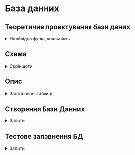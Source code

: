 # База данних


## **Теоретичне проектування бази даних**
<details>
<summary>Необхідна функціональність</summary>


1. Список контактів.

2. Список клієнтів:
	- Приватні особи
	- Підприємства

3. Список клієнтів на постійному відвідуванні:
	- Об'єкт
	- Кількість відвідувань на місяць
	- Дати минулих відвідувань
	- Нотатки

4. Список дзвінків:
	- Контакт
	- Результат розмови

5. Список Запланованих дзвінків

6. Список бригад
	- бригади
 	- працівники бригад
  	- куратор бригади

8. План на місяць (місяці)
	- Планових відвідуваннь
	- Обробок
</details>

## **Схема**
<details>
<summary>Скріншоти</summary>

![image](https://github.com/user-attachments/assets/62d95ef9-8c94-43cf-9493-229a36c8cb91)
![image](https://github.com/user-attachments/assets/9642b1b2-b088-47e8-ae20-0868a559a7c0)
![image](https://github.com/user-attachments/assets/32736896-2749-4944-8ca0-da1cafabe8b3)

</details>

## **Опис**
<details>
<summary>Застосовані таблиці</summary>

### **Contacts**
_Контаки - всі люди з якими буде працювати программа
	- Клієнти
 	- Працівники юридичних осіб
 	- Працівники
  	- Куратори_

### **PhoneNumbers**
_Номера телефонів клієнтів
(окрема таблиця на випадок декількох номерів у однієї особи)_

### **Calls**
_Дзвінки які здійснюються та повинні бути записані до программи_

### **CallResultTypes**
_Типи результатів дзвінків_

### **CallTypes**
_Типи дзвінків (вхідні та вихідні)_

### **PlannedCalls**
_Заплановані або перенесені дзвінки_

### **NaturalPerson**
_Фізична особо - замовник_

### **LegalPerson**
_Юридична особа замовник_

### **TaxSystem**
_Тип опадткування
	- Загальна система
	- Єдиний податок ІІ група
	- Єдиний податок ІІІ група_

### **Position**
_Посада особи (контакту) у Юридичної особи_

### **PlanedWork**
_Планові роботи та кількість відвідувань на місяць_

### **PlanetVisit**
_Плановий візит_

### **Brigade**
_Бригада_

### **Workes**
_Співробітники (куратори та оператори)_

</details>


## **Створення Бази Данних**
<details>
<summary>Запити</summary>

### **Створення БД**
```
CREATE DATABASE PCCRM;
```

### **Контакти**
```
CREATE TABLE Contacts (
    id int NOT NULL AUTO_INCREMENT,
    PIB varchar(100) NOT NULL,
    email varchar(255) NULL,
    PRIMARY KEY (id)
);
```

### **Номера телефону**
```
CREATE TABLE PhoneNumbers (
    phone_number varchar(15) NOT NULL,
    contact_id INT NOT NULL,
    PRIMARY KEY (phone_number)
);
```

### **Фізична особа**
```
CREATE TABLE NaturalPerson (
    contact_id int NOT NULL AUTO_INCREMENT,
    IPN varchar(30) NOT NULL,
    address varchar(100),
    PRIMARY KEY (contact_id)
);
```

### **Юридична особа**
```
CREATE TABLE LegalPerson (
    id int NOT NULL AUTO_INCREMENT,
    name varchar(50) NOT NULL,
    EDRPOU varchar(20) NOT NULL,
    address varchar(100) NOT NULL,
    current_account varchar(20),
    email varchar(20),
    tax_system_id INT,
    PRIMARY KEY (id)
);
```

### **Співробітники юридичних осіб**
```
CREATE TABLE Position (
    contact_id int NOT NULL,
    legal_person_id INT NOT NULL,
    priority_contact BOOLEAN NOT NULL,
    position varchar(30) NOT NULL,
    PRIMARY KEY (contact_id)
);
```

### **Виклики**
```
CREATE TABLE Calls (
    id int NOT NULL AUTO_INCREMENT,
    call_type int NOT NULL,
    contact_id int NOT NULL,
    date_time DATETIME NOT NULL,
    result_type_id INT NOT NULL,
    comment TEXT NOT NULL,
    PRIMARY KEY (id)
);
```

### **Типи викликів**
```
CREATE TABLE CallTypes (
    id int NOT NULL AUTO_INCREMENT,
    name varchar(15) NOT NULL,
    PRIMARY KEY (id)
);
```

### **Типи результатів викликів**
```
CREATE TABLE CallResultTypes (
    id int NOT NULL AUTO_INCREMENT,
    resunt varchar(15) NOT NULL,
    PRIMARY KEY (id)
);
```

### **Планові дзвінки**
```
CREATE TABLE PlannedCalls (
    id int NOT NULL AUTO_INCREMENT,
    contact_id INT NOT NULL,
    date DATE NOT NULL,
    time TIME NULL,
    goal text NULL,
    PRIMARY KEY (id)
);
```

### **Типи опадаткування**
```
CREATE TABLE TaxSystem (
    id int NOT NULL AUTO_INCREMENT,
    type varchar(20),
    PRIMARY KEY (id)
);
```

### **Планові роботи**
```
CREATE TABLE PlannedWork (
    id int NOT NULL AUTO_INCREMENT,
    legal_person BOOLEAN NOT NULL,
    person_id int NOT NULL,
    quantity_per_month INT NOT NULL,
    brigade_id INT NULL,
    notes text NULL,
    PRIMARY KEY (id)
);
```

### **Планові візити**
```
CREATE TABLE PlannedVisit (
    id int NOT NULL AUTO_INCREMENT,
    planned_work_id INT NOT NULL,
    date DATE NULL,
    notes text NULL,
    PRIMARY KEY (id)
);
```

### **Бригада**
```
CREATE TABLE Brigade (
    id int NOT NULL AUTO_INCREMENT,
    name varchar(20) NOT NULL,
    curator_contact_id INT NOT NULL,
    PRIMARY KEY (id)
);
```

### **Співробітники**
```
CREATE TABLE Workers (
    contact_id int NOT NULL,
    brigade_id INT NOT NULL,
    PRIMARY KEY (contact_id)
);
```

</details>


## **Тестове заповнення БД**
<details>
<summary>Запити</summary>

### **Контакти**
```
INSERT INTO Contacts (PIB, email)
VALUES 
('Іван Іваненко', 'ivan.ivanenko@example.com'),
('Петро Петренко', 'petro.petrenko@example.com'),
('Олена Шевченко', 'olena.shevchenko@example.com'),
('Марія Горобець', 'mariya.horobets@example.com'),
('Оксана Бойко', 'oksana.boyko@example.com'),
('Андрій Лисенко', 'andriy.lysenko@example.com'),
('Сергій Коваленко', 'serhiy.kovalenko@example.com'),
('Надія Бондар', 'nadia.bondar@example.com'),
('Юлія Кравець', 'yulia.kravets@example.com'),
('Володимир Мороз', 'volodymyr.moroz@example.com'),
('Наталія Гриценко', 'natalia.hrytsenko@example.com'),
('Олександр Тимошенко', 'oleksandr.tymoshenko@example.com'),
('Віктор Мельник', 'viktor.melnyk@example.com'),
('Тетяна Ковальчук', 'tetiana.kovalchuk@example.com'),
('Ірина Федорук', 'iryna.fedoruk@example.com'),
('Микола Сидоренко', 'mykola.sydorenko@example.com'),
('Галина Савченко', 'halyna.savchenko@example.com'),
('Олег Павленко', 'oleh.pavlenko@example.com'),
('Дмитро Заєць', 'dmytro.zayats@example.com'),
('Катерина Довженко', 'kateryna.dovzhenko@example.com');
```

### **Номера телефонів**
```
INSERT INTO phonenumbers (phone_number, contact_id) 
VALUES 
('+380501234567', 1), 
('+380671234567', 2), 
('+380931234567', 2), 
('+380631234567', 3), 
('+380991234567', 4), 
('+380681234567', 5), 
('+380501234568', 6), 
('+380671234568', 7), 
('+380931234568', 8), 
('+380631234568', 9), 
('+380991234568', 10), 
('+380681234568', 11), 
('+380501234569', 12), 
('+380671234569', 12), 
('+380931234569', 13), 
('+380631234569', 14), 
('+380991234569', 15), 
('+380681234569', 16), 
('+380501234570', 17), 
('+380671234570', 18), 
('+380931234570', 18), 
('+380631234570', 18), 
('+380991234570', 19), 
('+380681234570', 20), 
('+380501234571', 20);
```


</details>
